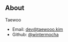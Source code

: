 
## About

Taewoo
- Email: [dev@taewooo.kim](mailto:dev@taewooo.kim)
- Github: [@wintermocha](https://github.com/wintermocha)

